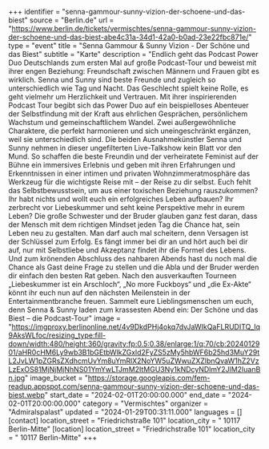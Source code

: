 +++
identifier = "senna-gammour-sunny-vizion-der-schoene-und-das-biest"
source = "Berlin.de"
url = "https://www.berlin.de/tickets/vermischtes/senna-gammour-sunny-vizion-der-schoene-und-das-biest-abe4c31a-34d1-42a0-b0ad-23e22fbc871e/"
type = "event"
title = "Senna Gammour & Sunny Vizion - Der Schöne und das Biest"
subtitle = "Karte"
description = "Endlich geht das Podcast Power Duo Deutschlands zum ersten Mal auf große Podcast-Tour und beweist mit ihrer engen Beziehung: Freundschaft zwischen Männern und Frauen gibt es wirklich.
Senna und Sunny sind beste Freunde und zugleich so unterschiedlich wie Tag und Nacht. Das Geschlecht spielt keine Rolle, es geht vielmehr um Herzlichkeit und Vertrauen. Mit ihrer inspirierenden Podcast Tour begibt sich das Power Duo auf ein beispielloses Abenteuer der Selbstfindung mit der Kraft aus ehrlichen Gesprächen, persönlichem Wachstum und gemeinschaftlichem Wandel. Zwei außergewöhnliche Charaktere, die perfekt harmonieren und sich uneingeschränkt ergänzen, weil sie unterschiedlich sind.
Die beiden Ausnahmekünstler Senna und Sunny nehmen in dieser ungefilterten Live-Talkshow kein Blatt vor den Mund. So schaffen die beste Freundin und der verheiratete Feminist auf der Bühne ein immersives Erlebnis und geben mit ihren Erfahrungen und Erkenntnissen in einer intimen und privaten Wohnzimmeratmosphäre das Werkzeug für die wichtigste Reise mit – der Reise zu dir selbst.
Euch fehlt das Selbstbewusstsein, um aus einer toxischen Beziehung rauszukommen? Ihr habt nichts und wollt euch ein erfolgreiches Leben aufbauen? Ihr zerbrecht vor Liebeskummer und seht keine Perspektive mehr in eurem Leben? Die große Schwester und der Bruder glauben ganz fest daran, dass der Mensch mit dem richtigen Mindset jeden Tag die Chance hat, sein Leben neu zu gestalten. Man darf auch mal scheitern, denn Versagen ist der Schlüssel zum Erfolg. Es fängt immer bei dir an und hört auch bei dir auf, nur mit Selbstliebe und Akzeptanz findet ihr die Formel des Lebens.
Und zum krönenden Abschluss des nahbaren Abends hast du noch mal die Chance als Gast deine Frage zu stellen und die Abla und der Bruder werden dir einfach den besten Rat geben.
Nach den ausverkauften Tourneen „Liebeskummer ist ein Arschloch“, „No more Fuckboys“ und „die Ex-Akte“ könnt ihr euch nun auf den nächsten Meilenstein in der Entertainmentbranche freuen. Sammelt eure Lieblingsmenschen um euch, denn Senna & Sunny laden zum krassesten Abend ein: Der Schöne und das Biest – die Podcast-Tour"
image = "https://imgproxy.berlinonline.net/4v9DkdPHj4okq7dvJaWIkQaFLRUDITQ_Iq9AksWLfoc/resizing_type:fill-down/width:480/height:360/gravity:fp:0.5:0.38/enlarge:1/q:70/cb:2024012901/aHR0cHM6Ly9wb3B1bGEtbWlkZGxld2FyZS5zMy5hbWF6b25hd3MuY29tL2JvLW1pZGRsZXdhcmUvYm8uYmRlX2NoYW5uZWwuZXZlbnQvaW1hZ2VzLzExOS81MjNjMjNhNS01YmYwLTJmM2ItMGU3Ny1kNDcyNDlmY2JlM2IuanBn.jpg"
image_bucket = "https://storage.googleapis.com/fem-readup.appspot.com/senna-gammour-sunny-vizion-der-schoene-und-das-biest.webp"
start_date = "2024-02-01T20:00:00.000"
end_date = "2024-02-01T20:00:00.000"
category = "Vermischtes"
organizer = "Admiralspalast"
updated = "2024-01-29T00:31:11.000"
languages = []
[contact]
location_street = "Friedrichstraße 101"
location_city = " 10117 Berlin-Mitte"
[location]
location_street = "Friedrichstraße 101"
location_city = " 10117 Berlin-Mitte"
+++